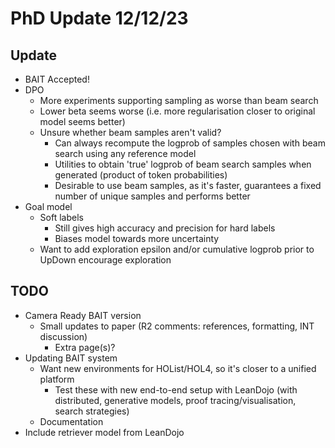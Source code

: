 # PhD Update 12/12/23

## Update 
- BAIT Accepted! 
- DPO
  - More experiments supporting sampling as worse than beam search
  - Lower beta seems worse (i.e. more regularisation closer to original model seems better)
  - Unsure whether beam samples aren't valid? 
    - Can always recompute the logprob of samples chosen with beam search using any reference model 
    - Utilities to obtain 'true' logprob of beam search samples when generated (product of token probabilities)
    - Desirable to use beam samples, as it's faster, guarantees a fixed number of unique samples and performs better 
- Goal model
  - Soft labels
    - Still gives high accuracy and precision for hard labels
    - Biases model towards more uncertainty
  - Want to add exploration epsilon and/or cumulative logprob prior to UpDown encourage exploration 

## TODO 
- Camera Ready BAIT version
  - Small updates to paper (R2 comments: references, formatting, INT discussion)
    - Extra page(s)?
- Updating BAIT system 
  - Want new environments for HOList/HOL4, so it's closer to a unified platform
    - Test these with new end-to-end setup with LeanDojo (with distributed, generative models, proof tracing/visualisation,
  search strategies)
  - Documentation 
- Include retriever model from LeanDojo
